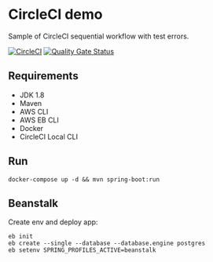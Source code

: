 # CircleCI demo

Sample of CircleCI sequential workflow with test errors.

[![CircleCI](https://circleci.com/gh/varrocen/circleci-demo.svg?style=svg)](https://circleci.com/gh/varrocen/circleci-demo)
[![Quality Gate Status](https://sonarcloud.io/api/project_badges/measure?project=varrocen_circleci-demo&metric=alert_status)](https://sonarcloud.io/dashboard?id=varrocen_circleci-demo)

## Requirements

* JDK 1.8
* Maven
* AWS CLI
* AWS EB CLI
* Docker
* CircleCI Local CLI

## Run

    docker-compose up -d && mvn spring-boot:run

## Beanstalk

Create env and deploy app:

    eb init
    eb create --single --database --database.engine postgres
    eb setenv SPRING_PROFILES_ACTIVE=beanstalk
    
